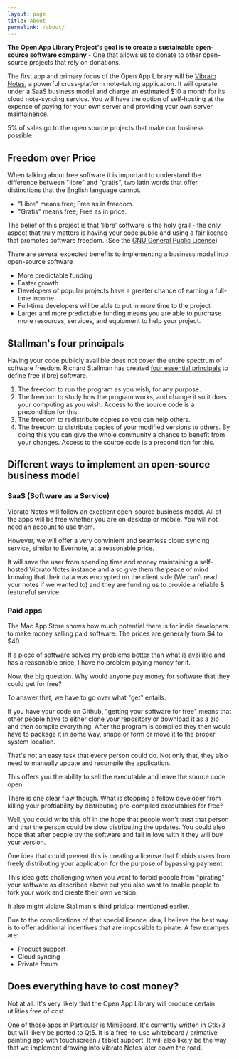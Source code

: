 ```yaml
---
layout: page
title: About
permalink: /about/
---
```


**The Open App Library Project's goal is to create a sustainable open-source software company** - One that allows us to donate to other open-source projects that rely on donations.

The first app and primary focus of the Open App Library will be [Vibrato Notes](https://vibrato.app), a powerful cross-platform note-taking application. It will operate under a SaaS business model and charge an estimated $10 a month for its cloud note-syncing service. You will have the option of self-hosting at the expense of paying for your own server and providing your own server maintainence.

5% of sales go to the open source projects that make our business possible.

## Freedom over Price

When talking about free software it is important to understand the difference between "libre" and "gratis", two latin words that offer distinctions that the English language cannot.

- "Libre" means free; Free as in freedom.
- "Gratis" means free; Free as in price.

The belief of this project is that 'libre' software is the holy grail - the only aspect that truly matters is having your code public and using a fair license that promotes software freedom. (See the [GNU General Public License](https://en.wikipedia.org/wiki/GNU_General_Public_License))

There are several expected benefits to implementing a business model into open-source software

- More predictable funding
- Faster growth
- Developers of popular projects have a greater chance of earning a full-time income
- Full-time developers will be able to put in more time to the project
- Larger and more predictable funding means you are able to purchase more resources, services, and equipment to help your project.

## Stallman's four principals

Having your code publicly availible does not cover the entire spectrum of software freedom. Richard Stallman has created [four essential principals](https://www.gnu.org/philosophy/free-sw.en.html) to define free (libre) software.

1. The freedom to run the program as you wish, for any purpose.
2. The freedom to study how the program works, and change it so it does your computing as you wish. Access to the source code is a precondition for this.
3. The freedom to redistribute copies so you can help others.
4. The freedom to distribute copies of your modified versions to others. By doing this you can give the whole community a chance to benefit from your changes. Access to the source code is a precondition for this.

## Different ways to implement an open-source business model

### SaaS (Software as a Service)

Vibrato Notes will follow an excellent open-source business model. All of the apps will be free whether you are on desktop or mobile. You will not need an account to use them.

However, we will offer a very convinient and seamless cloud syncing service, similar to Evernote, at a reasonable price.

It will save the user from spending time and money maintaining a self-hosted Vibrato Notes instance and also give them the peace of mind knowing that their data was encrypted on the client side (We can't read your notes if we wanted to) and they are funding us to provide a reliable & featureful service.

### Paid apps

The Mac App Store shows how much potential there is for indie developers to make money selling paid software. The prices are generally from $4 to $40.

If a piece of software solves my problems better than what is availible and has a reasonable price, I have no problem paying money for it.

Now, the big question. Why would anyone pay money for software that they could get for free?

To answer that, we have to go over what "get" entails.

If you have your code on Github, "getting your software for free" means that other people have to either clone your repository or download it as a zip and then compile everything. After the program is compiled they then would have to package it in some way, shape or form or move it to the proper system location.

That's not an easy task that every person could do. Not only that, they also need to manually update and recompile the application.

This offers you the ability to sell the executable and leave the source code open.

There is one clear flaw though. What is stopping a fellow developer from killing your proftiability by distributing pre-compiled executables for free?

Well, you could write this off in the hope that people won't trust that person and that the person could be slow distributing the updates. You could also hope that after people try the software and fall in love with it they will buy your version.

One idea that could prevent this is creating a license that forbids users from freely distributing your application for the purpose of bypassing payment.

This idea gets challenging when you want to forbid people from "pirating" your software as described above but you also want to enable people to fork your work and create their own version.

It also might violate Stallman's third pricipal mentioned earlier.

Due to the complications of that special licence idea, I believe the best way is to offer additional incentives that are impossible to pirate. A few exampes are:

- Product support
- Cloud syncing
- Private forum

## Does everything have to cost money?

Not at all. It's very likely that the Open App Library will produce certain utilities free of cost.

One of those apps in Particular is [MiniBoard](https://gitlab.com/Open-App-Library/MiniBoard). It's currently written in Gtk+3 but will likely be ported to Qt5. It is a free-to-use whiteboard / primative painting app with touchscreen / tablet support. It will also likely be the way that we implement drawing into Vibrato Notes later down the road.
